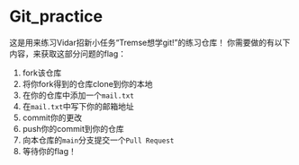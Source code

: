 # Git_practice
这是用来练习Vidar招新小任务“Tremse想学git!”的练习仓库！
你需要做的有以下内容，来获取这部分问题的flag：
1. fork该仓库
2. 将你fork得到的仓库clone到你的本地
3. 在你的仓库中添加一个`mail.txt`
4. 在`mail.txt`中写下你的邮箱地址
5. commit你的更改
6. push你的commit到你的仓库
7. 向本仓库的`main`分支提交一个`Pull Request`
8. 等待你的flag！
